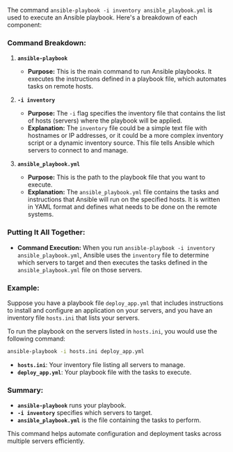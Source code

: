 The command `ansible-playbook -i inventory ansible_playbook.yml` is used to execute an Ansible playbook. Here's a breakdown of each component:

### **Command Breakdown:**

1. **`ansible-playbook`**
   - **Purpose:** This is the main command to run Ansible playbooks. It executes the instructions defined in a playbook file, which automates tasks on remote hosts.

2. **`-i inventory`**
   - **Purpose:** The `-i` flag specifies the inventory file that contains the list of hosts (servers) where the playbook will be applied.
   - **Explanation:** The `inventory` file could be a simple text file with hostnames or IP addresses, or it could be a more complex inventory script or a dynamic inventory source. This file tells Ansible which servers to connect to and manage.

3. **`ansible_playbook.yml`**
   - **Purpose:** This is the path to the playbook file that you want to execute.
   - **Explanation:** The `ansible_playbook.yml` file contains the tasks and instructions that Ansible will run on the specified hosts. It is written in YAML format and defines what needs to be done on the remote systems.

### **Putting It All Together:**
- **Command Execution:** When you run `ansible-playbook -i inventory ansible_playbook.yml`, Ansible uses the `inventory` file to determine which servers to target and then executes the tasks defined in the `ansible_playbook.yml` file on those servers.

### **Example:**
Suppose you have a playbook file `deploy_app.yml` that includes instructions to install and configure an application on your servers, and you have an inventory file `hosts.ini` that lists your servers.

To run the playbook on the servers listed in `hosts.ini`, you would use the following command:
```bash
ansible-playbook -i hosts.ini deploy_app.yml
```

- **`hosts.ini`**: Your inventory file listing all servers to manage.
- **`deploy_app.yml`**: Your playbook file with the tasks to execute.

### **Summary:**
- **`ansible-playbook`** runs your playbook.
- **`-i inventory`** specifies which servers to target.
- **`ansible_playbook.yml`** is the file containing the tasks to perform.

This command helps automate configuration and deployment tasks across multiple servers efficiently.